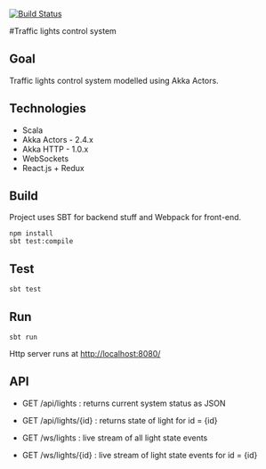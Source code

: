[![Build Status](https://semaphoreci.com/api/v1/projects/c543ecbe-9aeb-4dde-932a-4cbfd3976d59/398717/badge.svg)](https://semaphoreci.com/arturopala/traffic-lights-control)      

#Traffic lights control system


## Goal

Traffic lights control system modelled using Akka Actors.

## Technologies

-   Scala
-   Akka Actors - 2.4.x
-   Akka HTTP - 1.0.x
-   WebSockets
-   React.js + Redux

## Build

Project uses SBT for backend stuff and Webpack for front-end.

```
npm install
sbt test:compile
```

## Test

```
sbt test
```

## Run

```sbt run```

Http server runs at <http://localhost:8080/>

## API

-   GET /api/lights : returns current system status as JSON
-   GET /api/lights/{id} : returns state of light for id = {id}

-   GET /ws/lights : live stream of all light state events
-   GET /ws/lights/{id} : live stream of light state events for id = {id}
